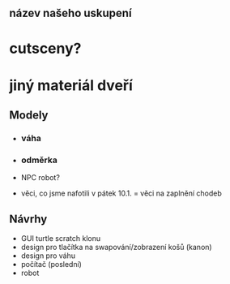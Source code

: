 ## název našeho uskupení
# cutsceny?
# jiný materiál dveří

## Modely
- ### váha
- ### odměrka
- NPC robot?

- věci, co jsme nafotili v pátek 10.1. = věci na zaplnění chodeb

## Návrhy
- GUI turtle scratch klonu
- design pro tlačítka na swapování/zobrazení košů (kanon)
- design pro váhu
- počítač (poslední)
- robot
